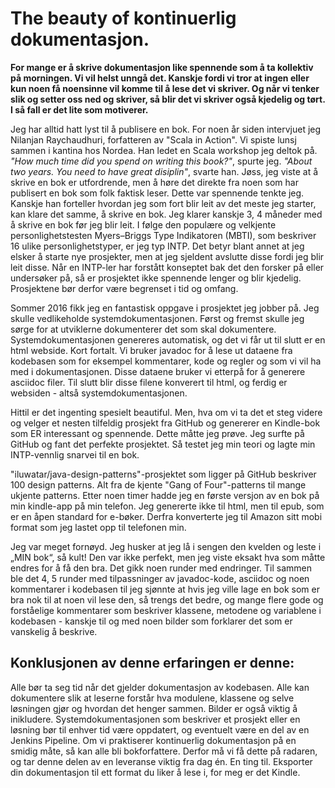 ﻿# The beauty of kontinuerlig dokumentasjon.
**For mange er å skrive dokumentasjon like spennende som å ta kollektiv på morningen. Vi vil helst unngå det. Kanskje fordi vi tror at ingen eller kun noen få noensinne vil komme til å lese det vi skriver. Og når vi tenker slik og setter oss ned og skriver, så blir det vi skriver også kjedelig og tørt. I så fall er det lite som motiverer.**

Jeg har alltid hatt lyst til å publisere en bok. For noen år siden intervjuet jeg Nilanjan Raychaudhuri, forfatteren av "Scala in Action". Vi spiste lunsj sammen i kantina hos Nordea. Han ledet en Scala workshop jeg deltok på. *"How much time did you spend on writing this book?"*, spurte jeg. *"About two years. You need to have great disiplin"*, svarte han. Jøss, jeg viste at å skrive en bok er utfordrende, men å høre det direkte fra noen som har publisert en bok som folk faktisk leser. Dette var spennende tenkte jeg. Kanskje han forteller hvordan jeg som fort blir leit av det meste jeg starter, kan klare det samme, å skrive en bok. Jeg klarer kanskje 3, 4 måneder med å skrive en bok før jeg blir leit. I følge den populære og velkjente personlighetstesten Myers–Briggs Type Indikatoren (MBTI), som beskriver 16 ulike personlighetstyper, er jeg typ INTP. Det betyr blant annet at jeg elsker å starte nye prosjekter, men at jeg sjeldent avslutte disse fordi jeg blir leit disse. Når en INTP-ler har forstått konseptet bak det den forsker på eller undersøker på, så er prosjektet ikke spennende lenger og blir kjedelig. Prosjektene bør derfor være begrenset i tid og omfang.

Sommer 2016 fikk jeg en fantastisk oppgave i prosjektet jeg jobber på. Jeg skulle vedlikeholde systemdokumentasjonen. Først og fremst skulle jeg sørge for at utviklerne dokumenterer det som skal dokumentere. Systemdokumentasjonen genereres automatisk, og det vi får ut til slutt er en html webside. Kort fortalt. Vi bruker javadoc for å lese ut dataene fra kodebasen som for eksempel kommentarer, kode og regler og som vi vil ha med i dokumentasjonen. Disse dataene bruker vi etterpå for å generere asciidoc filer. Til slutt blir disse filene konverert til html, og ferdig er websiden - altså systemdokumentasjonen.

Hittil er det ingenting spesielt beautiful. Men, hva om vi ta det et steg videre og velger et nesten tilfeldig prosjekt fra GitHub og genererer en Kindle-bok som ER interessant og spennende. Dette måtte jeg prøve. Jeg surfte på GitHub og fant det perfekte prosjektet. Så testet jeg min teori og lagte min INTP-vennlig snarvei til en bok. 

"iluwatar/java-design-patterns"-prosjektet som ligger på GitHub beskriver 100 design patterns. Alt fra de kjente "Gang of Four"-patterns til mange ukjente patterns. Etter noen timer hadde jeg en første versjon av en bok på min kindle-app på min telefon. Jeg genererte ikke til html, men til epub, som er en åpen standard for e-bøker. Derfra konverterte jeg til Amazon sitt mobi format som jeg lastet opp til telefonen min. 

Jeg var meget fornøyd. Jeg husker at jeg lå i sengen den kvelden og leste i „MIN bok“, så kult! Den var ikke perfekt, men jeg viste eksakt hva som måtte endres for å få den bra. Det gikk noen runder med endringer. Til sammen ble det 4, 5 runder med tilpassninger av javadoc-kode, asciidoc og noen kommentarer i kodebasen til jeg sjønnte at hvis jeg ville lage en bok som er bra nok til at noen vil lese den, så trengs det bedre, og mange flere gode og forståelige kommentarer som beskriver klassene, metodene og variablene i kodebasen - kanskje til og med noen bilder som forklarer det som er vanskelig å beskrive.

## Konklusjonen av denne erfaringen er denne:
Alle bør ta seg tid når det gjelder dokumentasjon av kodebasen. Alle kan dokumentere slik at leserne forstår hva modulene, klassene og selve løsningen gjør og hvordan det henger sammen. Bilder er også viktig å inikludere. Systemdokumentasjonen som beskriver et prosjekt eller en løsning bør til enhver tid være oppdatert, og eventuelt være en del av en Jenkins Pipeline. Om vi praktiserer kontinuerlig dokumentasjon på en smidig måte, så kan alle bli bokforfattere. Derfor må vi få dette på radaren, og tar denne delen av en leveranse viktig fra dag én. En ting til. Eksporter din dokumentasjon til ett format du liker å lese i, for meg er det Kindle.
